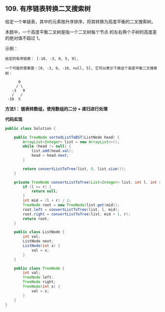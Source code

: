 ## 109. 有序链表转换二叉搜索树

给定一个单链表，其中的元素按升序排序，将其转换为高度平衡的二叉搜索树。

本题中，一个高度平衡二叉树是指一个二叉树每个节点 的左右两个子树的高度差的绝对值不超过 1。

示例：

```text
给定的有序链表： [-10, -3, 0, 5, 9],

一个可能的答案是：[0, -3, 9, -10, null, 5], 它可以表示下面这个高度平衡二叉搜索树：

      0
     / \
   -3   9
   /   /
 -10  5

```

**方法1： 链表转数组，使用数组的二分 + 递归进行处理**

**代码实现**

```java
public class Solution {

    public TreeNode sortedListToBST(ListNode head) {
        ArrayList<Integer> list = new ArrayList<>();
        while (head != null) {
            list.add(head.val);
            head = head.next;
        }

        return convertListToTree(list, 0, list.size());
    }

    private TreeNode convertListToTree(List<Integer> list, int l, int r) {
        if (l >= r) {
            return null;
        }
        int mid = (l + r) / 2;
        TreeNode root = new TreeNode(list.get(mid));
        root.left = convertListToTree(list, l, mid);
        root.right = convertListToTree(list, mid + 1, r);
        return root;
    }

    public class ListNode {
        int val;
        ListNode next;
        ListNode(int x) {
            val = x;
        }
    }

    public class TreeNode {
        int val;
        TreeNode left;
        TreeNode right;
        TreeNode(int x) {
            val = x;
        }
    }
}
```











































